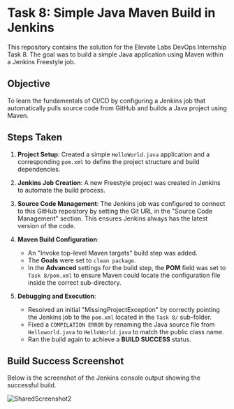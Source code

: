 # Task 8: Simple Java Maven Build in Jenkins

This repository contains the solution for the Elevate Labs DevOps Internship Task 8. The goal was to build a simple Java application using Maven within a Jenkins Freestyle job.

## Objective

To learn the fundamentals of CI/CD by configuring a Jenkins job that automatically pulls source code from GitHub and builds a Java project using Maven.

## Steps Taken

1.  **Project Setup**: Created a simple `HelloWorld.java` application and a corresponding `pom.xml` to define the project structure and build dependencies.

2.  **Jenkins Job Creation**: A new Freestyle project was created in Jenkins to automate the build process.

3.  **Source Code Management**: The Jenkins job was configured to connect to this GitHub repository by setting the Git URL in the "Source Code Management" section. This ensures Jenkins always has the latest version of the code.

4.  **Maven Build Configuration**:
    * An "Invoke top-level Maven targets" build step was added.
    * The **Goals** were set to `clean package`.
    * In the **Advanced** settings for the build step, the **POM** field was set to `Task 8/pom.xml` to ensure Maven could locate the configuration file inside the correct sub-directory.

5.  **Debugging and Execution**:
    * Resolved an initial "MissingProjectException" by correctly pointing the Jenkins job to the `pom.xml` located in the `Task 8/` sub-folder.
    * Fixed a `COMPILATION ERROR` by renaming the Java source file from `Helloworld.java` to `HelloWorld.java` to match the public class name.
    * Ran the build again to achieve a **BUILD SUCCESS** status.

## Build Success Screenshot

Below is the screenshot of the Jenkins console output showing the successful build.

![SharedScreenshot2](https://github.com/user-attachments/assets/64e6f408-c27c-4714-b3e4-94dd68886bf5)

